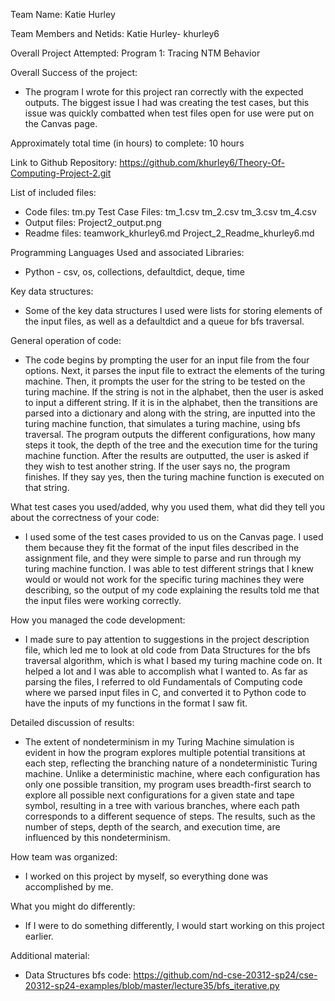Team Name: Katie Hurley

Team Members and Netids: Katie Hurley- khurley6

Overall Project Attempted: Program 1: Tracing NTM Behavior

Overall Success of the project: 
- The program I wrote for this project ran correctly with the expected outputs. The biggest issue I had was creating the test cases, but this issue was quickly combatted when test files open for use were put on the Canvas page.

Approximately total time (in hours) to complete: 10 hours

Link to Github Repository: https://github.com/khurley6/Theory-Of-Computing-Project-2.git

List of included files: 
- Code files: tm.py
Test Case Files: 
tm_1.csv
tm_2.csv
tm_3.csv
tm_4.csv
- Output files:
Project2_output.png
- Readme files:
teamwork_khurley6.md
Project_2_Readme_khurley6.md

Programming Languages Used and associated Libraries:
- Python - csv, os, collections, defaultdict, deque, time

Key data structures: 
- Some of the key data structures I used were lists for storing elements of the input files, as well as a defaultdict and a queue for bfs traversal.

General operation of code:
- The code begins by prompting the user for an input file from the four options. Next, it parses the input file to extract the elements of the turing machine. Then, it prompts the user for the string to be tested on the turing machine. If the string is not in the alphabet, then the user is asked to input a different string. If it is in the alphabet, then the transitions are parsed into a dictionary and along with the string, are inputted into the turing machine function, that simulates a turing machine, using bfs traversal. The program outputs the different configurations, how many steps it took, the depth of the tree and the execution time for the turing machine function. After the results are outputted, the user is asked if they wish to test another string. If the user says no, the program finishes. If they say yes, then the turing machine function is executed on that string.

What test cases you used/added, why you used them, what did they tell you about the correctness of your code: 
- I used some of the test cases provided to us on the Canvas page. I used them because they fit the format of the input files described in the assignment file, and they were simple to parse and run through my turing machine function. I was able to test different strings that I knew would or would not work for the specific turing machines they were describing, so the output of my code explaining the results told me that the input files were working correctly.

How you managed the code development:
- I made sure to pay attention to suggestions in the project description file, which led me to look at old code from Data Structures for the bfs traversal algorithm, which is what I based my turing machine code on. It helped a lot and I was able to accomplish what I wanted to. As far as parsing the files, I referred to old Fundamentals of Computing code where we parsed input files in C, and converted it to Python code to have the inputs of my functions in the format I saw fit.

Detailed discussion of results:
- The extent of nondeterminism in my Turing Machine simulation is evident in how the program explores multiple potential transitions at each step, reflecting the branching nature of a nondeterministic Turing machine. Unlike a deterministic machine, where each configuration has only one possible transition, my program uses breadth-first search to explore all possible next configurations for a given state and tape symbol, resulting in a tree with various branches, where each path corresponds to a different sequence of steps. The results, such as the number of steps, depth of the search, and execution time, are influenced by this nondeterminism. 

How team was organized: 
- I worked on this project by myself, so everything done was accomplished by me. 

What you might do differently:
- If I were to do something differently, I would start working on this project earlier.

Additional material:
- Data Structures bfs code: https://github.com/nd-cse-20312-sp24/cse-20312-sp24-examples/blob/master/lecture35/bfs_iterative.py

